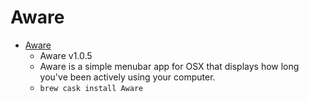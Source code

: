 # Aware
- [Aware](https://awaremac.com/)
  -  Aware v1.0.5
  - Aware is a simple menubar app for OSX that displays how long you've been actively using your computer.
  - `brew cask install Aware`
